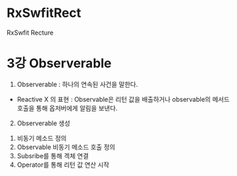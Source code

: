 # RxSwfitRect
RxSwfit Recture

3강 Observerable
===========
1. Observerable : 하나의 연속된 사건을 말한다.
* Reactive X 의 표현 : Observable은 리턴 값을 배출하거나 observable의 메서드 호출을 통해 옵저버에게 알림을 보낸다.

2. Observerable 생성
1) 비동기 메소드 정의
2) Observable 비동기 메소드 호출 정의
3) Subsribe를 통해 겍체 연결
4) Operator를 통해 리턴 값 연산 시작
